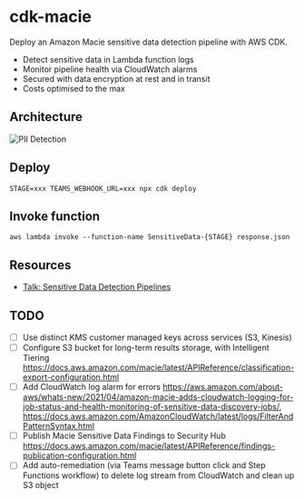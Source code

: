 # cdk-macie

Deploy an Amazon Macie sensitive data detection pipeline with AWS CDK.

- Detect sensitive data in Lambda function logs
- Monitor pipeline health via CloudWatch alarms
- Secured with data encryption at rest and in transit
- Costs optimised to the max

## Architecture

![PII Detection](https://user-images.githubusercontent.com/1913316/165085863-b9a3ab9d-6599-444a-b8dd-f1e4eea16fd6.jpeg)

## Deploy

```
STAGE=xxx TEAMS_WEBHOOK_URL=xxx npx cdk deploy
```

## Invoke function

```
aws lambda invoke --function-name SensitiveData-{STAGE} response.json
```

## Resources

- [Talk: Sensitive Data Detection Pipelines](https://slides.com/lh4/sensitive-data-detection-pipelines-06fc75)

## TODO

- [ ] Use distinct KMS customer managed keys across services (S3, Kinesis)
- [ ] Configure S3 bucket for long-term results storage, with Intelligent Tiering https://docs.aws.amazon.com/macie/latest/APIReference/classification-export-configuration.html
- [ ] Add CloudWatch log alarm for errors https://aws.amazon.com/about-aws/whats-new/2021/04/amazon-macie-adds-cloudwatch-logging-for-job-status-and-health-monitoring-of-sensitive-data-discovery-jobs/, https://docs.aws.amazon.com/AmazonCloudWatch/latest/logs/FilterAndPatternSyntax.html
- [ ] Publish Macie Sensitive Data Findings to Security Hub https://docs.aws.amazon.com/macie/latest/APIReference/findings-publication-configuration.html
- [ ] Add auto-remediation (via Teams message button click and Step Functions workflow) to delete log stream from CloudWatch and clean up S3 object
